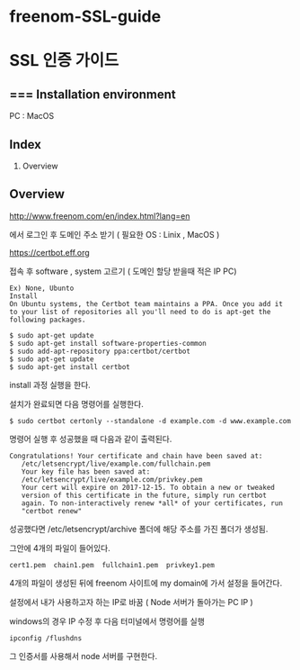# freenom-SSL-guide
# SSL 인증 가이드
===
 Installation environment
---
 PC : MacOS <br>
 
## Index
1. Overview
 
## Overview
http://www.freenom.com/en/index.html?lang=en

에서 로그인 후 도메인 주소 받기 ( 필요한 OS : Linix , MacOS )

https://certbot.eff.org 

접속 후 software , system 고르기 ( 도메인 할당 받을때 적은 IP PC)

```
Ex) None, Ubunto
Install
On Ubuntu systems, the Certbot team maintains a PPA. Once you add it to your list of repositories all you'll need to do is apt-get the following packages.

$ sudo apt-get update
$ sudo apt-get install software-properties-common
$ sudo add-apt-repository ppa:certbot/certbot
$ sudo apt-get update
$ sudo apt-get install certbot 
```

install 과정 실행을 한다.

설치가 완료되면 다음 명령어를 실행한다.


```
$ sudo certbot certonly --standalone -d example.com -d www.example.com
```

명령어 실행 후 성공했을 때 다음과 같이 출력된다.

```
Congratulations! Your certificate and chain have been saved at:
   /etc/letsencrypt/live/example.com/fullchain.pem
   Your key file has been saved at:
   /etc/letsencrypt/live/example.com/privkey.pem
   Your cert will expire on 2017-12-15. To obtain a new or tweaked
   version of this certificate in the future, simply run certbot
   again. To non-interactively renew *all* of your certificates, run
   "certbot renew"
```

성공했다면 /etc/letsencrypt/archive 폴더에 해당 주소를 가진 폴더가 생성됨.

그안에 4개의 파일이 들어있다.

```
cert1.pem  chain1.pem  fullchain1.pem  privkey1.pem
```

4개의 파일이 생성된 뒤에 freenom 사이트에 my domain에 가서 설정을 들어간다.

설정에서 내가 사용하고자 하는 IP로 바꿈 ( Node 서버가 돌아가는 PC IP )

windows의 경우 IP 수정 후 다음 터미널에서 명령어를 실행

```
ipconfig /flushdns
```

그 인증서를 사용해서 node 서버를 구현한다.
